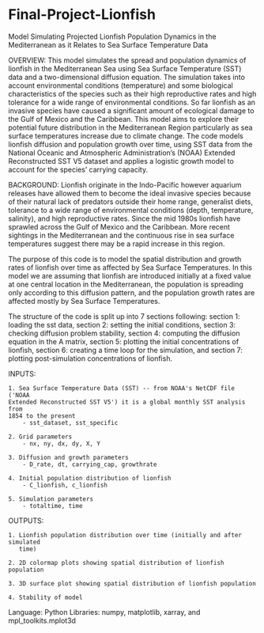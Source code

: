 # Final-Project-Lionfish
Model Simulating Projected Lionfish Population Dynamics in the Mediterranean as it Relates  to Sea Surface Temperature Data 

OVERVIEW: 
This model simulates the spread and population dynamics of lionfish in the Mediterranean Sea using Sea Surface Temperature (SST) data and a two-dimensional diffusion equation. The simulation takes into account environmental conditions (temperature) and some biological characteristics of the species such as their high reproductive rates and high tolerance for a wide range of environmental conditions. 
So far lionfish as an invasive species have caused a significant amount of ecological damage to the Gulf of Mexico and the Caribbean. This model aims to explore their potential future distribution in the Mediterranean Region particularly as sea surface temperatures increase due to climate change. 
The code models lionfish diffusion and population growth over time, using SST data from the National Oceanic and Atmospheric Administration’s (NOAA) Extended Reconstructed SST V5 dataset and applies a logistic growth model to account for the species’ carrying capacity. 

BACKGROUND: 
Lionfish originate in the Indo-Pacific however aquarium releases have allowed them to become the ideal invasive species because of their natural lack of predators outside their home range, generalist diets, tolerance to a wide range of environmental conditions (depth, temperature, salinity), and high reproductive rates. Since the mid 1980s lionfish have sprawled across the Gulf of Mexico and the Caribbean. More recent sightings in the Mediterranean and the continuous rise in sea surface temperatures suggest there may be a rapid increase in this region. 

The purpose of this code is to model the spatial distribution and growth rates of lionfish over time as affected by Sea Surface Temperatures. In this model we are assuming that lionfish are introduced initially at a fixed value at one central location in the Mediterranean, the population is spreading only according to this diffusion pattern, and the population growth rates are affected  mostly by Sea Surface Temperatures. 

The structure of the code is split up into 7 sections following: section 1: loading the sst data, section 2: setting the initial conditions, section 3: checking diffusion problem stability, section 4: computing the diffusion equation in the A matrix, section 5: plotting the initial concentrations of lionfish, section 6: creating a time loop for the simulation, and section 7: plotting post-simulation concentrations of lionfish. 

INPUTS:
  
    1. Sea Surface Temperature Data (SST) -- from NOAA's NetCDF file ('NOAA 
    Extended Reconstructed SST V5') it is a global monthly SST analysis from 
    1854 to the present 
        - sst_dataset, sst_specific
    
    2. Grid parameters 
        - nx, ny, dx, dy, X, Y
    
    3. Diffusion and growth parameters 
        - D_rate, dt, carrying_cap, growthrate
    
    4. Initial population distribution of lionfish 
        - C_lionfish, c_lionfish
        
    5. Simulation parameters 
        - totaltime, time

OUTPUTS:
    
    1. Lionfish population distribution over time (initially and after simulated
       time)
    
    2. 2D colormap plots showing spatial distribution of lionfish population 
    
    3. 3D surface plot showing spatial distribution of lionfish population 
    
    4. Stability of model 

Language: Python 
Libraries: numpy, matplotlib, xarray, and  mpl_toolkits.mplot3d
